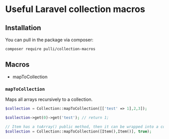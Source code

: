 # Useful Laravel collection macros

## Installation

You can pull in the package via composer:

``` bash
composer require pulli/collection-macros
```

## Macros

- mapToCollection

### `mapToCollection`

Maps all arrays recursively to a collection.

```php
$collection = Collection::mapToCollection([['test' => 1],2,3]);

$collection->get(0)->get('test'); // return 1;

// Item has a toArray() public method, then it can be wrapped into a collection like this:
$collection = Collection::mapToCollection([Item(),Item()], true);
```
